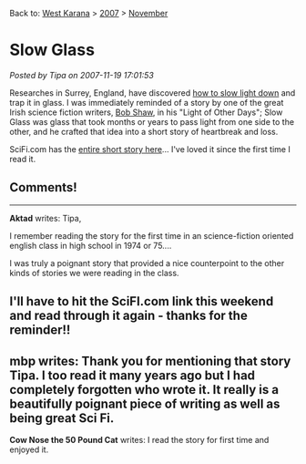 Back to: [West Karana](/posts/westkarana.md) > [2007](/posts/2007/westkarana.md) > [November](./westkarana.md)
# Slow Glass

*Posted by Tipa on 2007-11-19 17:01:53*

Researches in Surrey, England, have discovered [how to slow light down](http://portal.surrey.ac.uk/press/1107/151107) and trap it in glass. I was immediately reminded of a story by one of the great Irish science fiction writers, [Bob Shaw](http://en.wikipedia.org/wiki/Bob_Shaw), in his "Light of Other Days"; Slow Glass was glass that took months or years to pass light from one side to the other, and he crafted that idea into a short story of heartbreak and loss.

SciFi.com has the [entire short story here](http://www.scifi.com/scifiction/classics/classics_archive/shaw/shaw1.html)... I've loved it since the first time I read it.

## Comments!
---
**Aktad** writes: Tipa,

I remember reading the story for the first time in an science-fiction oriented english class in high school in 1974 or 75.... 

I was truly a poignant story that provided a nice counterpoint to the other kinds of stories we were reading in the class.

I'll have to hit the SciFI.com link this weekend and read through it again - thanks for the reminder!!
---
**mbp** writes: Thank you for mentioning that story Tipa. I too read it many years ago but I had completely forgotten who wrote it. It really is a beautifully poignant piece of writing as well as being great Sci Fi.
---
**Cow Nose the 50 Pound Cat** writes: I read the story for first time and enjoyed it.
